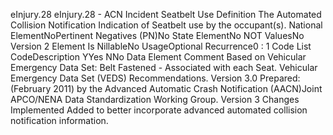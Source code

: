 

eInjury.28
eInjury.28 - ACN Incident Seatbelt Use
Definition
The Automated Collision Notification Indication of Seatbelt use by the occupant(s).
National ElementNoPertinent Negatives (PN)No
State ElementNo
NOT ValuesNo
Version 2 Element
Is NillableNo
UsageOptional
Recurrence0 : 1
Code List
CodeDescription
YYes
NNo
Data Element Comment
Based on Vehicular Emergency Data Set: Belt Fastened - Associated with each Seat. Vehicular Emergency Data Set (VEDS)
Recommendations. Version 3.0 Prepared: (February 2011) by the Advanced Automatic Crash Notification (AACN)Joint
APCO/NENA Data Standardization Working Group.
Version 3 Changes Implemented
Added to better incorporate advanced automated collision notification information.